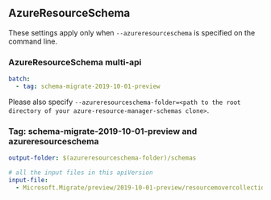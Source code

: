 ## AzureResourceSchema

These settings apply only when `--azureresourceschema` is specified on the command line.

### AzureResourceSchema multi-api

``` yaml $(azureresourceschema) && $(multiapi)
batch:
  - tag: schema-migrate-2019-10-01-preview

```

Please also specify `--azureresourceschema-folder=<path to the root directory of your azure-resource-manager-schemas clone>`.

### Tag: schema-migrate-2019-10-01-preview and azureresourceschema

``` yaml $(tag) == 'schema-migrate-2019-10-01-preview' && $(azureresourceschema)
output-folder: $(azureresourceschema-folder)/schemas

# all the input files in this apiVersion
input-file:
  - Microsoft.Migrate/preview/2019-10-01-preview/resourcemovercollection.json

```
